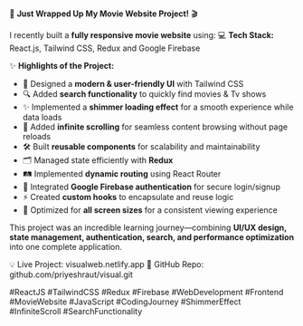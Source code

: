🚀 **Just Wrapped Up My Movie Website Project!** 🎬

I recently built a **fully responsive movie website** using:
💻 **Tech Stack:** React.js, Tailwind CSS, Redux and Google Firebase

✨ **Highlights of the Project:**

* 🎨 Designed a **modern & user-friendly UI** with Tailwind CSS
* 🔍 Added **search functionality** to quickly find movies & Tv shows
* ✨ Implemented a **shimmer loading effect** for a smooth experience while data loads
* 🔄 Added **infinite scrolling** for seamless content browsing without page reloads
* 🛠 Built **reusable components** for scalability and maintainability
* 🗂 Managed state efficiently with **Redux**
* 🛤 Implemented **dynamic routing** using React Router
* 🔐 Integrated **Google Firebase authentication** for secure login/signup
* ⚡ Created **custom hooks** to encapsulate and reuse logic
* 📱 Optimized for **all screen sizes** for a consistent viewing experience

This project was an incredible learning journey—combining **UI/UX design, state management, authentication, search, and performance optimization** into one complete application.

💡 Live Project: visualweb.netlify.app
📂 GitHub Repo: github.com/priyeshraut/visual.git

\#ReactJS #TailwindCSS #Redux #Firebase #WebDevelopment #Frontend #MovieWebsite #JavaScript #CodingJourney #ShimmerEffect #InfiniteScroll #SearchFunctionality

